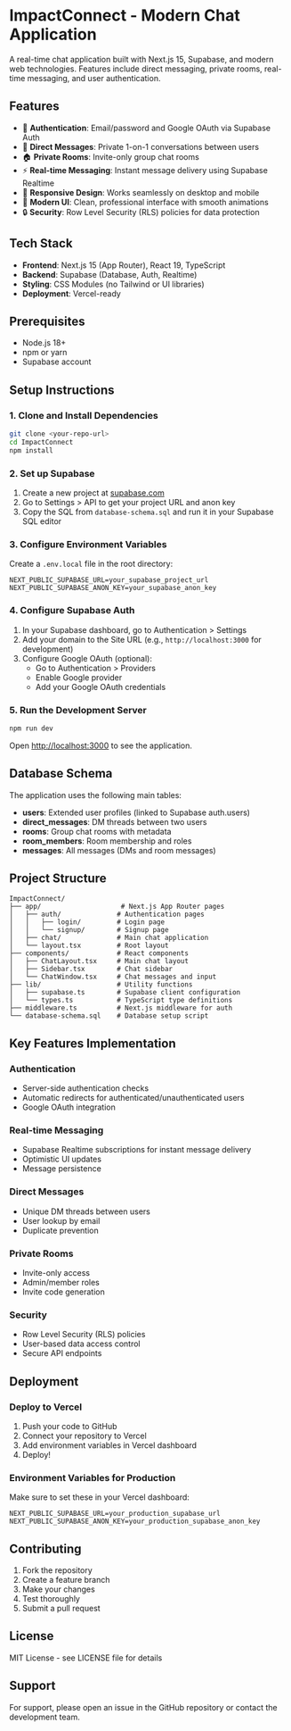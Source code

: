 # ImpactConnect - Modern Chat Application

A real-time chat application built with Next.js 15, Supabase, and modern web technologies. Features include direct messaging, private rooms, real-time messaging, and user authentication.

## Features

- 🔐 **Authentication**: Email/password and Google OAuth via Supabase Auth
- 💬 **Direct Messages**: Private 1-on-1 conversations between users
- 🏠 **Private Rooms**: Invite-only group chat rooms
- ⚡ **Real-time Messaging**: Instant message delivery using Supabase Realtime
- 📱 **Responsive Design**: Works seamlessly on desktop and mobile
- 🎨 **Modern UI**: Clean, professional interface with smooth animations
- 🔒 **Security**: Row Level Security (RLS) policies for data protection

## Tech Stack

- **Frontend**: Next.js 15 (App Router), React 19, TypeScript
- **Backend**: Supabase (Database, Auth, Realtime)
- **Styling**: CSS Modules (no Tailwind or UI libraries)
- **Deployment**: Vercel-ready

## Prerequisites

- Node.js 18+
- npm or yarn
- Supabase account

## Setup Instructions

### 1. Clone and Install Dependencies

```bash
git clone <your-repo-url>
cd ImpactConnect
npm install
```

### 2. Set up Supabase

1. Create a new project at [supabase.com](https://supabase.com)
2. Go to Settings > API to get your project URL and anon key
3. Copy the SQL from `database-schema.sql` and run it in your Supabase SQL editor

### 3. Configure Environment Variables

Create a `.env.local` file in the root directory:

```env
NEXT_PUBLIC_SUPABASE_URL=your_supabase_project_url
NEXT_PUBLIC_SUPABASE_ANON_KEY=your_supabase_anon_key
```

### 4. Configure Supabase Auth

1. In your Supabase dashboard, go to Authentication > Settings
2. Add your domain to the Site URL (e.g., `http://localhost:3000` for development)
3. Configure Google OAuth (optional):
   - Go to Authentication > Providers
   - Enable Google provider
   - Add your Google OAuth credentials

### 5. Run the Development Server

```bash
npm run dev
```

Open [http://localhost:3000](http://localhost:3000) to see the application.

## Database Schema

The application uses the following main tables:

- **users**: Extended user profiles (linked to Supabase auth.users)
- **direct_messages**: DM threads between two users
- **rooms**: Group chat rooms with metadata
- **room_members**: Room membership and roles
- **messages**: All messages (DMs and room messages)

## Project Structure

```
ImpactConnect/
├── app/                    # Next.js App Router pages
│   ├── auth/              # Authentication pages
│   │   ├── login/         # Login page
│   │   └── signup/        # Signup page
│   ├── chat/              # Main chat application
│   └── layout.tsx         # Root layout
├── components/            # React components
│   ├── ChatLayout.tsx     # Main chat layout
│   ├── Sidebar.tsx        # Chat sidebar
│   └── ChatWindow.tsx     # Chat messages and input
├── lib/                   # Utility functions
│   ├── supabase.ts        # Supabase client configuration
│   └── types.ts           # TypeScript type definitions
├── middleware.ts          # Next.js middleware for auth
└── database-schema.sql    # Database setup script
```

## Key Features Implementation

### Authentication

- Server-side authentication checks
- Automatic redirects for authenticated/unauthenticated users
- Google OAuth integration

### Real-time Messaging

- Supabase Realtime subscriptions for instant message delivery
- Optimistic UI updates
- Message persistence

### Direct Messages

- Unique DM threads between users
- User lookup by email
- Duplicate prevention

### Private Rooms

- Invite-only access
- Admin/member roles
- Invite code generation

### Security

- Row Level Security (RLS) policies
- User-based data access control
- Secure API endpoints

## Deployment

### Deploy to Vercel

1. Push your code to GitHub
2. Connect your repository to Vercel
3. Add environment variables in Vercel dashboard
4. Deploy!

### Environment Variables for Production

Make sure to set these in your Vercel dashboard:

```env
NEXT_PUBLIC_SUPABASE_URL=your_production_supabase_url
NEXT_PUBLIC_SUPABASE_ANON_KEY=your_production_supabase_anon_key
```

## Contributing

1. Fork the repository
2. Create a feature branch
3. Make your changes
4. Test thoroughly
5. Submit a pull request

## License

MIT License - see LICENSE file for details

## Support

For support, please open an issue in the GitHub repository or contact the development team.
